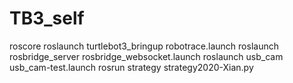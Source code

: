 # TB3_self

roscore
roslaunch turtlebot3_bringup robotrace.launch 
roslaunch rosbridge_server rosbridge_websocket.launch 
roslaunch usb_cam usb_cam-test.launch 
rosrun strategy strategy2020-Xian.py 
